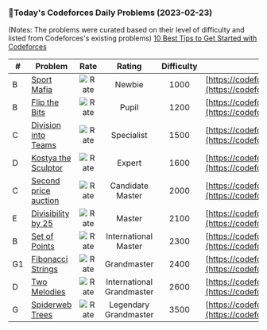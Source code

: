 ### 🌟Today's Codeforces Daily Problems (2023-02-23)
(Notes: The problems were curated based on their level of difficulty and listed from Codeforces's existing problems)
[10 Best Tips to Get Started with Codeforces](https://github.com/ika9810/Codeforces-Daily-Problems/blob/main/10%20Best%20Tips%20to%20Get%20Started%20with%20Codeforces.md)

| # | Problem | Rate| Rating | Difficulty | Contest |
|---| ----- | :--------: | :----------: | :----------: | ---------- |
|B|[Sport Mafia](https://codeforces.com/contest/1195/problem/B)|![Rate](https://img.shields.io/badge/Newbie-1000-lightgrey)|Newbie|1000|[https://codeforces.com/contest/1195](https://codeforces.com/contest/1195)|
|B|[Flip the Bits](https://codeforces.com/contest/1504/problem/B)|![Rate](https://img.shields.io/badge/Pupil-1200-brightgreen)|Pupil|1200|[https://codeforces.com/contest/1504](https://codeforces.com/contest/1504)|
|C|[Division into Teams](https://codeforces.com/contest/149/problem/C)|![Rate](https://img.shields.io/badge/Specialist-1500-9cf)|Specialist|1500|[https://codeforces.com/contest/149](https://codeforces.com/contest/149)|
|D|[Kostya the Sculptor](https://codeforces.com/contest/733/problem/D)|![Rate](https://img.shields.io/badge/Expert-1600-blue)|Expert|1600|[https://codeforces.com/contest/733](https://codeforces.com/contest/733)|
|C|[Second price auction](https://codeforces.com/contest/513/problem/C)|![Rate](https://img.shields.io/badge/Candidate%20Master-2000-blueviolet)|Candidate Master|2000|[https://codeforces.com/contest/513](https://codeforces.com/contest/513)|
|E|[Divisibility by 25](https://codeforces.com/contest/988/problem/E)|![Rate](https://img.shields.io/badge/Master-2100-orange)|Master|2100|[https://codeforces.com/contest/988](https://codeforces.com/contest/988)|
|B|[Set of Points](https://codeforces.com/contest/277/problem/B)|![Rate](https://img.shields.io/badge/International%20Master-2300-orange)|International Master|2300|[https://codeforces.com/contest/277](https://codeforces.com/contest/277)|
|G1|[Fibonacci Strings](https://codeforces.com/contest/177/problem/G1)|![Rate](https://img.shields.io/badge/Grandmaster-2400-red)|Grandmaster|2400|[https://codeforces.com/contest/177](https://codeforces.com/contest/177)|
|D|[Two Melodies](https://codeforces.com/contest/813/problem/D)|![Rate](https://img.shields.io/badge/International%20Grandmaster-2600-red)|International Grandmaster|2600|[https://codeforces.com/contest/813](https://codeforces.com/contest/813)|
|G|[Spiderweb Trees](https://codeforces.com/contest/1326/problem/G)|![Rate](https://img.shields.io/badge/Legendary%20Grandmaster-3500-red)|Legendary Grandmaster|3500|[https://codeforces.com/contest/1326](https://codeforces.com/contest/1326)|

